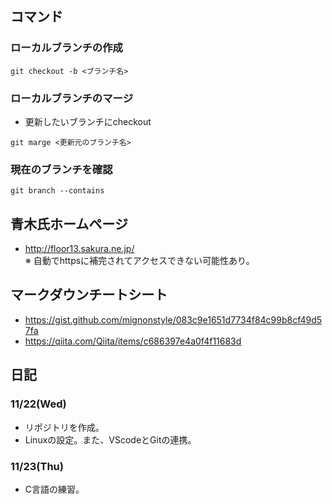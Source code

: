 ## コマンド
### ローカルブランチの作成

```
git checkout -b <ブランチ名>
```

### ローカルブランチのマージ
- 更新したいブランチにcheckout

```
git marge <更新元のブランチ名>
```

### 現在のブランチを確認

```
git branch --contains
```

## 青木氏ホームページ
- <http://floor13.sakura.ne.jp/>  
※ 自動でhttpsに補完されてアクセスできない可能性あり。


## マークダウンチートシート
- https://gist.github.com/mignonstyle/083c9e1651d7734f84c99b8cf49d57fa
- <https://qiita.com/Qiita/items/c686397e4a0f4f11683d>  


## 日記
### 11/22(Wed)
- リポジトリを作成。
- Linuxの設定。また、VScodeとGitの連携。

### 11/23(Thu)
- C言語の練習。